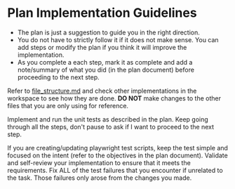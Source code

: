 # Plan Implementation Guidelines

- The plan is just a suggestion to guide you in the right direction.
- You do not have to strictly follow it if it does not make sense. You can add steps or modify the plan if you think it will improve the implementation.
- As you complete a each step, mark it as complete and add a note/summary of what you did (in the plan document) before proceeding to the next step.

Refer to [file_structure.md](/docs/file_structure.md) and check other implementations in the workspace to see how they are done. **DO NOT** make changes to the other files that you are only using for reference.

Implement and run the unit tests as described in the plan. Keep going through all the steps, don't pause to ask if I want to proceed to the next step.

If you are creating/updating playwright test scripts, keep the test simple and focused on the intent (refer to the objectives in the plan document).
Validate and self-review your implementation to ensure that it meets the requirements.
Fix ALL of the test failures that you encounter if unrelated to the task. Those failures only arose from the changes you made.
